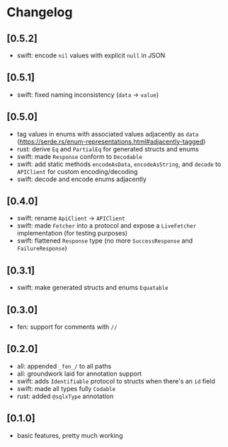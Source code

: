 # Changelog

## [0.5.2]
- swift: encode `nil` values with explicit `null` in JSON

## [0.5.1]
- swift: fixed naming inconsistency (`data` -> `value`)

## [0.5.0]
- tag values in enums with associated values adjacently as `data` (https://serde.rs/enum-representations.html#adjacently-tagged)
- rust: derive `Eq` and `PartialEq` for generated structs and enums
- swift: made `Response` conform to `Decodable`
- swift: add static methods `encodeAsData`, `encodeAsString`, and `decode` to `APIClient` for custom encoding/decoding
- swift: decode and encode enums adjacently

## [0.4.0]
- swift: rename `ApiClient` -> `APIClient`
- swift: made `Fetcher` into a protocol and expose a `LiveFetcher` implementation (for testing purposes)
- swift: flattened `Response` type (no more `SuccessResponse` and `FailureResponse`)

## [0.3.1]
- swift: make generated structs and enums `Equatable`

## [0.3.0]
- fen: support for comments with `//`

## [0.2.0]
- all: appended `_fen_/` to all paths
- all: groundwork laid for annotation support
- swift: adds `Identifiable` protocol to structs when there's an `id` field
- swift: made all types fully `Codable`
- rust: added `@sqlxType` annotation

## [0.1.0]
- basic features, pretty much working

